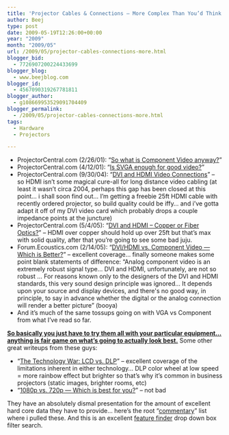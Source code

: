 ```yaml
---
title: 'Projector Cables & Connections – More Complex Than You’d Think (or “VGA vs Component vs HDMI vs DVI” :)'
author: Beej
type: post
date: 2009-05-19T12:26:00+00:00
year: "2009"
month: "2009/05"
url: /2009/05/projector-cables-connections-more.html
blogger_bid:
  - 7726907200224433699
blogger_blog:
  - www.beejblog.com
blogger_id:
  - 4567090319267781811
blogger_author:
  - g108669953529091704409
blogger_permalink:
  - /2009/05/projector-cables-connections-more.html
tags:
  - Hardware
  - Projectors

---
```

  * ProjectorCentral.com (2/26/01): “[So what is Component Video anyway?][1]” 
  * ProjectorCentral.com (4/12/01): “[Is SVGA enough for good video?][2]” 
  * ProjectorCentral.com (9/30/04): “[DVI and HDMI Video Connections][3]” – so HDMI isn’t some magical cure-all for long distance video cabling (at least it wasn’t circa 2004, perhaps this gap has been closed at this point… i shall soon find out… I’m getting a freebie 25ft HDMI cable with recently ordered projector, so build quality could be iffy… and i’ve gotta adapt it off of my DVI video card which probably drops a couple impedance points at the juncture) 
  * ProjectorCentral.com (5/4/05): “[DVI and HDMI &#8211; Copper or Fiber Optics?][4]” – HDMI over copper should hold up over 25ft but that’s max with solid quality, after that you’re going to see some bad juju. 
  * Forum.Ecoustics.com (2/14/05): “[DVI/HDMI vs. Component Video &#8212; Which is Better?][5]” – excellent coverage… finally someone makes some point blank statements of difference: “Analog component video is an extremely robust signal type… DVI and HDMI, unfortunately, are not so robust … For reasons known only to the designers of the DVI and HDMI standards, this very sound design principle was ignored… It depends upon your source and display devices, and there's no good way, in principle, to say in advance whether the digital or the analog connection will render a better picture” (booya) 
  * And it’s much of the same tossups going on with VGA vs Component from what I’ve read so far. 

**<u>So basically you just have to try them all with your particular equipment… anything is fair game on what’s going to actually look best.</u>** Some other great writeups from these guys: 

  * “[The Technology War: LCD vs. DLP][6]” – excellent coverage of the limitations inherent in either technology… DLP color wheel at low speed = more rainbow effect but brighter so that’s why it’s common in business projectors (static images, brighter rooms, etc) 
  * “[1080p vs. 720p &#8212; Which is best for you?][7]” – not bad 

They have an absolutely dismal presentation for the amount of excellent hard core data they have to provide… here’s the root “[commentary][8]” list where i pulled these. And this is an excellent [feature finder][9] drop down box filter search.

 [1]: http://www.projectorcentral.com/component.htm
 [2]: http://www.projectorcentral.com/svga_xga.htm
 [3]: http://www.projectorcentral.com/DVI_HDMI_connections.htm
 [4]: http://www.projectorcentral.com/dvi_hdmi_copper_optical.htm
 [5]: http://forum.ecoustics.com/bbs/messages/34579/122868.html
 [6]: http://www.projectorcentral.com/lcd_dlp_update7.htm
 [7]: http://www.projectorcentral.com/1080p_720p.htm
 [8]: http://www.projectorcentral.com/projector-commentary.cfm
 [9]: http://www.projectorcentral.com/projectors.cfm